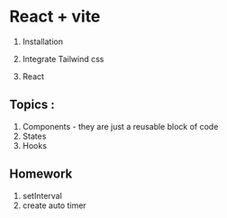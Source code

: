 # React + vite

1. Installation
 <!-- npx create-vite@latest myFirstProject -- --template react -->
2. Integrate Tailwind css
<!-- npm install tailwindcss @tailwindcss/vite -->

3. React

## Topics :
1. Components - they are just a reusable block of code 
2. States 
3. Hooks

## Homework 
1. setInterval
2. create auto timer
